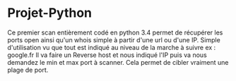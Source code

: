 # Projet-Python
Ce premier scan entièrement codé en python 3.4 permet de récupérer les ports open ainsi qu'un whois simple à partir d'une url ou d'une IP. Simple d'utilisation vu que tout est indiqué au niveau de la marche à suivre ex : google.fr Il va faire un Reverse host et nous indiqué l'IP puis va nous demandez le min et max port à scanner. Cela permet de cibler vraiment une plage de port.
